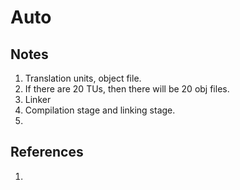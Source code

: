 # Auto

## Notes
1. Translation units, object file.
2. If there are 20 TUs, then there will be 20 obj files.
3. Linker
4. Compilation stage and linking stage.
5. 


## References

1. 

